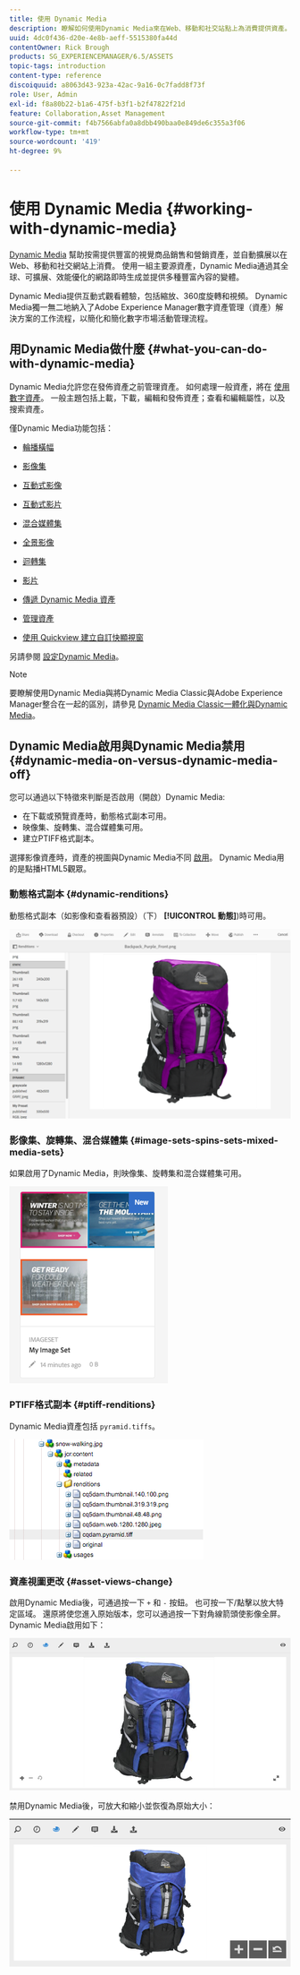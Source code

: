 ```yaml
---
title: 使用 Dynamic Media
description: 瞭解如何使用Dynamic Media來在Web、移動和社交站點上為消費提供資產。
uuid: 4dc0f436-d20e-4e8b-aeff-5515380fa44d
contentOwner: Rick Brough
products: SG_EXPERIENCEMANAGER/6.5/ASSETS
topic-tags: introduction
content-type: reference
discoiquuid: a8063d43-923a-42ac-9a16-0c7fadd8f73f
role: User, Admin
exl-id: f8a80b22-b1a6-475f-b3f1-b2f47822f21d
feature: Collaboration,Asset Management
source-git-commit: f4b7566abfa0a8dbb490baa0e849de6c355a3f06
workflow-type: tm+mt
source-wordcount: '419'
ht-degree: 9%

---
```


# 使用 Dynamic Media {#working-with-dynamic-media}

[Dynamic Media](https://business.adobe.com/products/experience-manager/assets/dynamic-media.html) 幫助按需提供豐富的視覺商品銷售和營銷資產，並自動擴展以在Web、移動和社交網站上消費。 使用一組主要源資產，Dynamic Media通過其全球、可擴展、效能優化的網路即時生成並提供多種豐富內容的變體。

Dynamic Media提供互動式觀看體驗，包括縮放、360度旋轉和視頻。 Dynamic Media獨一無二地納入了Adobe Experience Manager數字資產管理（資產）解決方案的工作流程，以簡化和簡化數字市場活動管理流程。

<!-- >ARTICLE IS MISSING. GIVES 404 [!NOTE]
>
>A Community article is available on [Working with Adobe Experience Manager and Dynamic Media](https://helpx.adobe.com/experience-manager/using/aem_dynamic_media.html). -->

## 用Dynamic Media做什麼 {#what-you-can-do-with-dynamic-media}

Dynamic Media允許您在發佈資產之前管理資產。 如何處理一般資產，將在 [使用數字資產](manage-assets.md)。 一般主題包括上載，下載，編輯和發佈資產；查看和編輯屬性，以及搜索資產。

僅Dynamic Media功能包括：

* [輪播橫幅](carousel-banners.md)
* [影像集](image-sets.md)
* [互動式影像](interactive-images.md)
* [互動式影片](interactive-videos.md)
* [混合媒體集](mixed-media-sets.md)
* [全景影像](panoramic-images.md)

* [迴轉集](spin-sets.md)
* [影片](video.md)
* [傳遞 Dynamic Media 資產](delivering-dynamic-media-assets.md)
* [管理資產](managing-assets.md)
* [使用 Quickview 建立自訂快顯視窗](custom-pop-ups.md)

另請參閱 [設定Dynamic Media](administering-dynamic-media.md)。

>[!NOTE]
>
>要瞭解使用Dynamic Media與將Dynamic Media Classic與Adobe Experience Manager整合在一起的區別，請參見 [Dynamic Media Classic一體化與Dynamic Media](/help/sites-administering/scene7.md#aem-scene-integration-versus-dynamic-media)。

## Dynamic Media啟用與Dynamic Media禁用 {#dynamic-media-on-versus-dynamic-media-off}

您可以通過以下特徵來判斷是否啟用（開啟）Dynamic Media:

* 在下載或預覽資產時，動態格式副本可用。
* 映像集、旋轉集、混合媒體集可用。
* 建立PTIFF格式副本。

選擇影像資產時，資產的視圖與Dynamic Media不同 [啟用](config-dynamic.md#enabling-dynamic-media)。 Dynamic Media用的是點播HTML5觀眾。

### 動態格式副本 {#dynamic-renditions}

動態格式副本（如影像和查看器預設）（下） **[!UICONTROL 動態]**)時可用。

![chlimage_1-358](assets/chlimage_1-358.png)

### 影像集、旋轉集、混合媒體集 {#image-sets-spins-sets-mixed-media-sets}

如果啟用了Dynamic Media，則映像集、旋轉集和混合媒體集可用。

![chlimage_1-359](assets/chlimage_1-359.png)

### PTIFF格式副本 {#ptiff-renditions}

Dynamic Media資產包括 `pyramid.tiffs`。

![chlimage_1-360](assets/chlimage_1-360.png)

### 資產視圖更改 {#asset-views-change}

啟用Dynamic Media後，可通過按一下 `+` 和 `-` 按鈕。 也可按一下/點擊以放大特定區域。 還原將使您進入原始版本，您可以通過按一下對角線箭頭使影像全屏。 Dynamic Media啟用如下：

![chlimage_1-361](assets/chlimage_1-361.png)

禁用Dynamic Media後，可放大和縮小並恢復為原始大小：

![chlimage_1-362](assets/chlimage_1-362.png)
